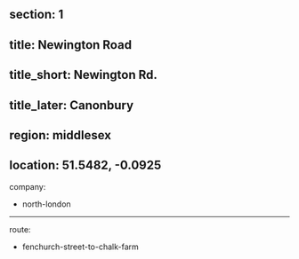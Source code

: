 section: 1
----
title: Newington Road
----
title_short: Newington Rd.
----
title_later: Canonbury
----
region: middlesex
----
location: 51.5482, -0.0925
----
company:
- north-london
----
route:
- fenchurch-street-to-chalk-farm
